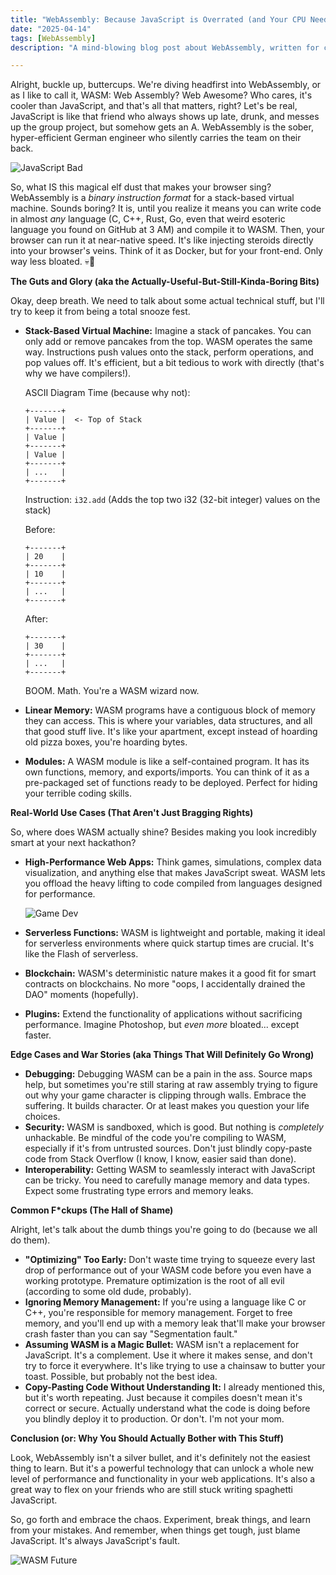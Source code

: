 ```yaml
---
title: "WebAssembly: Because JavaScript is Overrated (and Your CPU Needs Abuse)"
date: "2025-04-14"
tags: [WebAssembly]
description: "A mind-blowing blog post about WebAssembly, written for chaotic Gen Z engineers who can't be bothered to learn anything unless it's delivered with maximum savagery."

---
```


Alright, buckle up, buttercups. We're diving headfirst into WebAssembly, or as I like to call it, WASM: Web Assembly? Web Awesome? Who cares, it's cooler than JavaScript, and that's all that matters, right? Let's be real, JavaScript is like that friend who always shows up late, drunk, and messes up the group project, but somehow gets an A. WebAssembly is the sober, hyper-efficient German engineer who silently carries the team on their back.

![JavaScript Bad](https://i.kym-cdn.com/photos/images/newsfeed/001/829/158/319.jpg)

So, what IS this magical elf dust that makes your browser sing? WebAssembly is a *binary instruction format* for a stack-based virtual machine. Sounds boring? It is, until you realize it means you can write code in almost *any* language (C, C++, Rust, Go, even that weird esoteric language you found on GitHub at 3 AM) and compile it to WASM. Then, your browser can run it at near-native speed. It's like injecting steroids directly into your browser's veins. Think of it as Docker, but for your front-end. Only way less bloated. 💀🙏

**The Guts and Glory (aka the Actually-Useful-But-Still-Kinda-Boring Bits)**

Okay, deep breath. We need to talk about some actual technical stuff, but I'll try to keep it from being a total snooze fest.

*   **Stack-Based Virtual Machine:** Imagine a stack of pancakes. You can only add or remove pancakes from the top. WASM operates the same way. Instructions push values onto the stack, perform operations, and pop values off. It's efficient, but a bit tedious to work with directly (that's why we have compilers!).

    ASCII Diagram Time (because why not):

    ```
    +-------+
    | Value |  <- Top of Stack
    +-------+
    | Value |
    +-------+
    | Value |
    +-------+
    | ...   |
    +-------+
    ```

    Instruction: `i32.add` (Adds the top two i32 (32-bit integer) values on the stack)

    Before:

    ```
    +-------+
    | 20    |
    +-------+
    | 10    |
    +-------+
    | ...   |
    +-------+
    ```

    After:

    ```
    +-------+
    | 30    |
    +-------+
    | ...   |
    +-------+
    ```

    BOOM. Math. You're a WASM wizard now.

*   **Linear Memory:** WASM programs have a contiguous block of memory they can access. This is where your variables, data structures, and all that good stuff live.  It's like your apartment, except instead of hoarding old pizza boxes, you're hoarding bytes.

*   **Modules:** A WASM module is like a self-contained program. It has its own functions, memory, and exports/imports.  You can think of it as a pre-packaged set of functions ready to be deployed. Perfect for hiding your terrible coding skills.

**Real-World Use Cases (That Aren't Just Bragging Rights)**

So, where does WASM actually shine? Besides making you look incredibly smart at your next hackathon?

*   **High-Performance Web Apps:** Think games, simulations, complex data visualization, and anything else that makes JavaScript sweat. WASM lets you offload the heavy lifting to code compiled from languages designed for performance.

    ![Game Dev](https://media.tenor.com/s8xO8g2vE-8AAAAC/gaming-gamer.gif)

*   **Serverless Functions:** WASM is lightweight and portable, making it ideal for serverless environments where quick startup times are crucial. It's like the Flash of serverless.

*   **Blockchain:** WASM's deterministic nature makes it a good fit for smart contracts on blockchains.  No more "oops, I accidentally drained the DAO" moments (hopefully).

*   **Plugins:**  Extend the functionality of applications without sacrificing performance. Imagine Photoshop, but *even more* bloated... except faster.

**Edge Cases and War Stories (aka Things That Will Definitely Go Wrong)**

*   **Debugging:**  Debugging WASM can be a pain in the ass. Source maps help, but sometimes you're still staring at raw assembly trying to figure out why your game character is clipping through walls. Embrace the suffering. It builds character. Or at least makes you question your life choices.
*   **Security:** WASM is sandboxed, which is good. But nothing is *completely* unhackable. Be mindful of the code you're compiling to WASM, especially if it's from untrusted sources. Don't just blindly copy-paste code from Stack Overflow (I know, I know, easier said than done).
*   **Interoperability:**  Getting WASM to seamlessly interact with JavaScript can be tricky. You need to carefully manage memory and data types. Expect some frustrating type errors and memory leaks.

**Common F\*ckups (The Hall of Shame)**

Alright, let's talk about the dumb things you're going to do (because we all do them).

*   **"Optimizing" Too Early:**  Don't waste time trying to squeeze every last drop of performance out of your WASM code before you even have a working prototype. Premature optimization is the root of all evil (according to some old dude, probably).
*   **Ignoring Memory Management:** If you're using a language like C or C++, you're responsible for memory management.  Forget to free memory, and you'll end up with a memory leak that'll make your browser crash faster than you can say "Segmentation fault."
*   **Assuming WASM is a Magic Bullet:** WASM isn't a replacement for JavaScript. It's a complement. Use it where it makes sense, and don't try to force it everywhere. It's like trying to use a chainsaw to butter your toast. Possible, but probably not the best idea.
*   **Copy-Pasting Code Without Understanding It:** I already mentioned this, but it's worth repeating.  Just because it compiles doesn't mean it's correct or secure.  Actually understand what the code is doing before you blindly deploy it to production. Or don't. I'm not your mom.

**Conclusion (or: Why You Should Actually Bother with This Stuff)**

Look, WebAssembly isn't a silver bullet, and it's definitely not the easiest thing to learn. But it's a powerful technology that can unlock a whole new level of performance and functionality in your web applications.  It's also a great way to flex on your friends who are still stuck writing spaghetti JavaScript.

So, go forth and embrace the chaos. Experiment, break things, and learn from your mistakes. And remember, when things get tough, just blame JavaScript. It's always JavaScript's fault.

![WASM Future](https://media.tenor.com/WjS8zB6dMxoAAAAC/yes-i-can.gif)
